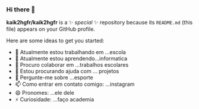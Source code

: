 ### Hi there 👋

**kaik2hgfr/kaik2hgfr** is a ✨ _special_ ✨ repository because its `README.md` (this file) appears on your GitHub profile.

Here are some ideas to get you started:

- 🔭 Atualmente estou trabalhando em ...escola
- 🌱 Atualmente estou aprendendo...informatica
- 👯 Procuro colaborar em ...trabalhos escolares
- 🤔 Estou procurando ajuda com ... projetos
- 💬 Pergunte-me sobre ...esporte
- 📫 Como entrar em contato comigo: ...instagram
- 😄 Pronomes: ...ele dele
- ⚡ Curiosidade: ...faço academia
